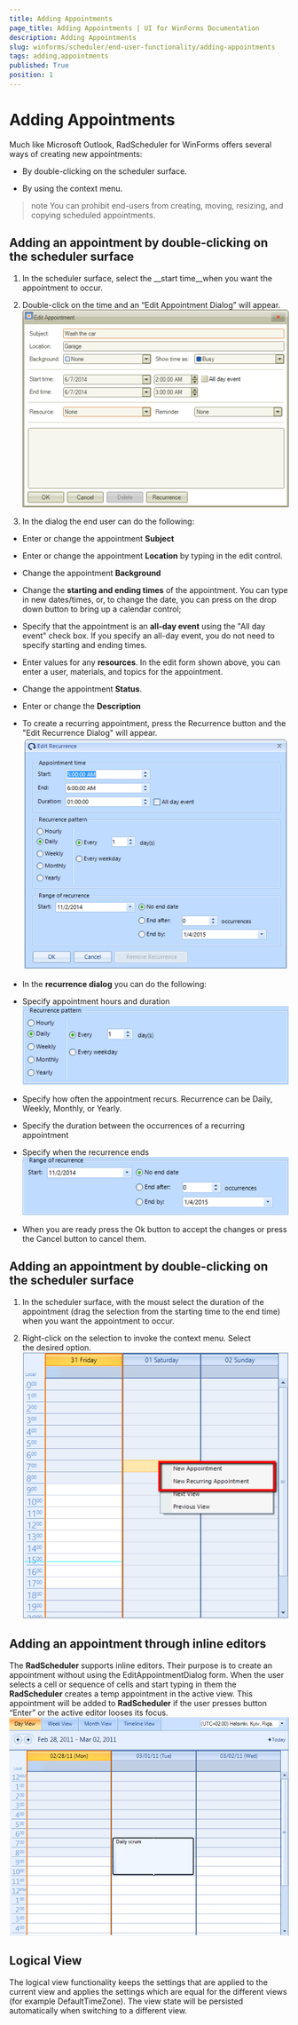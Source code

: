 ```yaml
---
title: Adding Appointments
page_title: Adding Appointments | UI for WinForms Documentation
description: Adding Appointments
slug: winforms/scheduler/end-user-functionality/adding-appointments
tags: adding,appointments
published: True
position: 1
---
```


# Adding Appointments



Much like Microsoft Outlook, RadScheduler for WinForms offers several ways of creating new appointments:

* By double-clicking on the scheduler surface.

* By using the context menu.

>note You can prohibit end-users from creating, moving, resizing, and copying scheduled appointments.
>


## Adding an appointment by double-clicking on the scheduler surface

1. In the scheduler surface, select the __start time__when you want the appointment to occur.
            

1. Double-click on the time and an “Edit Appointment Dialog” will appear. ![scheduler-end-user-functionality-adding-appointments 001](images/scheduler-end-user-functionality-adding-appointments001.png)

1. In the dialog the end user can do the following:

* Enter or change the appointment __Subject__

* Enter or change the appointment __Location__ by typing in the edit control.
                

* Change the appointment __Background__

* Change the __starting and ending times__ of the appointment. You can type in new dates/times,
                  or, to change the date, you can press on the drop down button to bring up a calendar control;
                

* Specify that the appointment is an __all-day event__ using the "All day event" check box.
                  If you specify an all-day event, you do not need to specify starting and ending times.
                

* Enter values for any __resources__. In the edit form shown above, you can enter a user, materials,
                  and topics for the appointment.
                

* Change the appointment __Status__.
                

* Enter or change the __Description__

* To create a recurring appointment, press the Recurrence button and the "Edit Recurrence Dialog" will appear.![scheduler-end-user-functionality-adding-appointments 002](images/scheduler-end-user-functionality-adding-appointments002.png)

* In the __recurrence dialog__ you can do the following:
                

* Specify appointment hours and duration![scheduler-end-user-functionality-adding-appointments 003](images/scheduler-end-user-functionality-adding-appointments003.png)

* Specify how often the appointment recurs. Recurrence can be Daily, Weekly, Monthly, or Yearly.

* Specify the duration between the occurrences of a recurring appointment

* Specify when the recurrence ends![scheduler-end-user-functionality-adding-appointments 004](images/scheduler-end-user-functionality-adding-appointments004.png)

* When you are ready press the Ok button to accept the changes or press the Cancel button to cancel them.

## Adding an appointment by double-clicking on the scheduler surface

1. In the scheduler surface, with the moust select the duration of the appointment (drag the selection from the starting time to the end time)
              when you want the appointment to occur.
            

1. Right-click on the selection to invoke the context menu. Select the desired option.![scheduler-end-user-functionality-adding-appointments 006](images/scheduler-end-user-functionality-adding-appointments006.png)

## Adding an appointment through inline editors

The __RadScheduler__ supports inline editors. Their purpose is to create an appointment without using the EditAppointmentDialog form.
          When the user selects a cell or sequence of cells and start typing in them the __RadScheduler__ creates a temp appointment in the
          active view. This appointment will be added to __RadScheduler__ if the user presses button “Enter” or the active editor looses its focus.
        ![scheduler-end-user-functionality-adding-appoingments 005](images/scheduler-end-user-functionality-adding-appoingments005.png)

## Logical View

The logical view functionality keeps the settings that are applied to the current view and applies the settings which are
          equal for the different views (for example DefaultTimeZone). The view state will be persisted automatically when switching to a different view.
        
